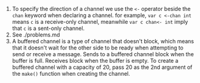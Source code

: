 1. To specify the direction of a channel we use the `<-` operator beside the `chan` keyword when declaring a channel. for example, `var c <-chan int` means `c` is a receive-only channel, meanwhile `var c chan<- int` imply that `c` is a sent-only channel.
2. See ./problems.md
3. A buffered channel is a type of channel that doesn't block, which means that it doesn't wait for the other side to be ready when attempting to send or receive a message. Sends to a buffered channel block when the buffer is full. Receives block when the buffer is empty. To create a buffered channel with a capacity of 20, pass 20 as the 2nd argument of the `make()` function when creating the channel.